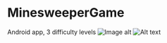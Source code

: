 # MinesweeperGame
Android app, 3 difficulty levels
![Image alt](https://github.com/ValeriiBielik/MinesweeperGame/raw/master/MinesweeperApp/game.png)
![Alt text](/MinesweeperApp/game.jpg?raw=true "Optional Title")
